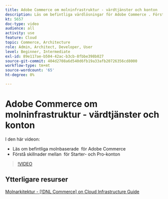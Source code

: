 ```yaml
---
title: Adobe Commerce om molninfrastruktur - värdtjänster och konton
description: Läs om befintliga värdlösningar för Adobe Commerce ​. Förstå skillnaderna mellan ​ för Starter- och Pro-konton.
kt: 5657
doc-type: video
audience: all
activity: use
feature: Cloud
topic: Commerce, Architecture
role: Admin, Architect, Developer, User
level: Beginner, Intermediate
exl-id: 89e117ae-b504-42ac-b3cb-8fbbe398b027
source-git-commit: 404d2708a6d540d6fb19a33afb20726356cd8000
workflow-type: tm+mt
source-wordcount: '65'
ht-degree: 0%

---
```


# Adobe Commerce om molninfrastruktur - värdtjänster och konton

I den här videon:

- Läs om befintliga molnbaserade &#x200B; för Adobe Commerce
- Förstå skillnader mellan &#x200B; för Starter- och Pro-konton

>[!VIDEO](https://video.tv.adobe.com/v/35813?quality=12&learn=on)

## Ytterligare resurser

[Molnarkitektur - [!DNL Commerce] on Cloud Infrastructure Guide](https://experienceleague.adobe.com/docs/commerce-cloud-service/user-guide/architecture/cloud-architecture.html)

